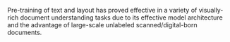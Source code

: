 Pre-training of text and layout has proved
effective in a variety of visually-rich document understanding tasks due to its effective model architecture and the advantage
of large-scale unlabeled scanned/digital-born
documents.
